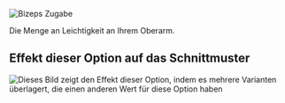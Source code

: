 ![Bizeps Zugabe](./bicepsease.svg)

Die Menge an Leichtigkeit an Ihrem Oberarm.

## Effekt dieser Option auf das Schnittmuster

![Dieses Bild zeigt den Effekt dieser Option, indem es mehrere Varianten überlagert, die einen anderen Wert für diese Option haben](carlton_bicepsease_sample.svg "Effekt dieser Option auf das Schnittmuster")
